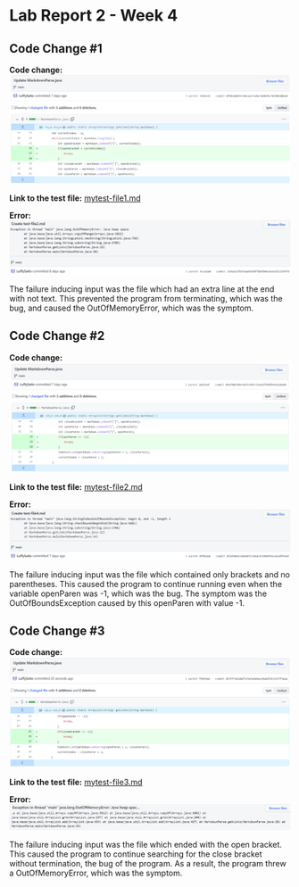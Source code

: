
# **Lab Report 2 - Week 4**

## **Code Change #1**

**Code change:**
![](codechange1.png)

**Link to the test file:**
[mytest-file1.md](https://github.com/LuffySaito/markdown-parser/blob/main/mytest-file1.md)

**Error:**
![](error1.png)

The failure inducing input was the file which had an extra line at the end with not text. This prevented the program from terminating, which was the bug, and caused the OutOfMemoryError, which was the symptom.

## **Code Change #2**

**Code change:**
![](codechange2.png)

**Link to the test file:**
[mytest-file2.md](https://github.com/LuffySaito/markdown-parser/blob/main/mytest-file2.md)

**Error:**
![](error2.png)

The failure inducing input was the file which contained only brackets and no parentheses. This caused the program to continue running even when the variable openParen was -1, which was the bug. The symptom was the OutOfBoundsException caused by this openParen with value -1. 

## **Code Change #3**

**Code change:**
![](codechange3.png)

**Link to the test file:**
[mytest-file3.md](https://github.com/LuffySaito/markdown-parser/blob/main/mytest-file3.md)

**Error:**
![](error3.png)

The failure inducing input was the file which ended with the open bracket. This caused the program to continue searching for the close bracket without termination, the bug of the program. As a result, the program threw a OutOfMemoryError, which was the symptom.